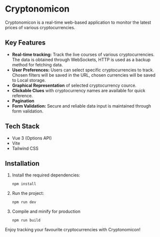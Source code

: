 # Cryptonomicon 

Cryptonomicon is a real-time web-based application to monitor the latest prices of various cryptocurrencies.

## Key Features

- **Real-time tracking:** Track the live courses of various cryptocurrencies. The data is obtained through WebSockets, HTTP is used as a backup method for fetching data.
- **User Preferences:** Users can select specific cryptocurrencies to track. Chosen filters will be saved in the URL,  chosen currencies will be saved to Local storage.
- **Graphical Representation**  of selected cryptocurrency cource.
- **Clickable Clues** with cryptocurrency names are available for quick reference.
- **Pagination**
- **Form Validation:** Secure and reliable data input is maintained through form validation.

## Tech Stack

- Vue 3 (Options API)
- Vite
- Tailwind CSS

## Installation

1. Install the required dependencies:

    ```bash
    npm install
    ```

2. Run the project:

    ```bash
    npm run dev
    ```

3. Compile and minify for production

    ```bash
    npm run build
    ```

Enjoy tracking your favourite cryptocurrencies with Cryptonomicon!
